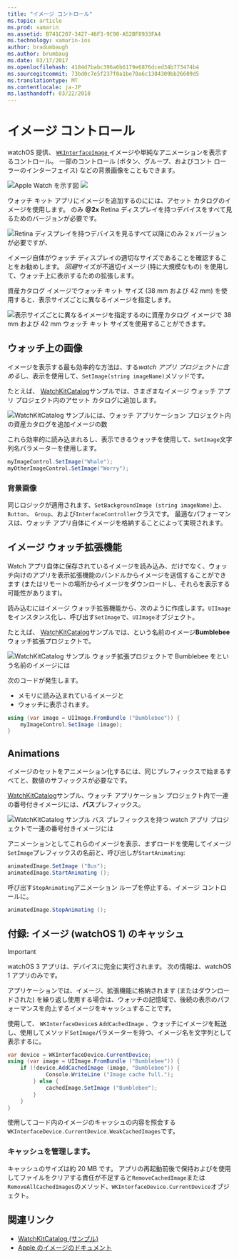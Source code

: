 ```yaml
---
title: "イメージ コントロール"
ms.topic: article
ms.prod: xamarin
ms.assetid: B741C207-3427-46F3-9C90-A52BF8933FA4
ms.technology: xamarin-ios
author: bradumbaugh
ms.author: brumbaug
ms.date: 03/17/2017
ms.openlocfilehash: 4184d7babc396a6b6179e6876dced34b773474b4
ms.sourcegitcommit: 73bd0c7e5f237f0a1be70a6c1384309bb26609d5
ms.translationtype: MT
ms.contentlocale: ja-JP
ms.lasthandoff: 03/22/2018
---
```

# <a name="image-control"></a>イメージ コントロール

watchOS 提供、 [ `WKInterfaceImage` ](https://developer.xamarin.com/api/type/WatchKit.WKInterfaceImage/)イメージや単純なアニメーションを表示するコントロール。 一部のコントロール (ボタン、グループ、およびコント ローラーのインターフェイス) などの背景画像をこともできます。

![](image-images/image-walkway.png "Apple Watch を示す図") ![ ](image-images/image-animation.png "単純なアニメーションを使用して Apple Watch")
<!-- watch image courtesy of http://infinitapps.com/bezel/ -->

ウォッチ キット アプリにイメージを追加するのにには、アセット カタログのイメージを使用します。
のみ **@2x**  Retina ディスプレイを持つデバイスをすべて見るためのバージョンが必要です。

![](image-images/asset-universal-sml.png "Retina ディスプレイを持つデバイスを見るすべて以降にのみ 2 x バージョンが必要ですが、")

イメージ自体がウォッチ ディスプレイの適切なサイズであることを確認することをお勧めします。 *回避*サイズが不適切イメージ (特に大規模なもの) を使用して、ウォッチ上に表示するための拡張します。

資産カタログ イメージでウォッチ キット サイズ (38 mm および 42 mm) を使用すると、表示サイズごとに異なるイメージを指定します。

![](image-images/asset-watch-sml.png "表示サイズごとに異なるイメージを指定するのに資産カタログ イメージで 38 mm および 42 mm ウォッチ キット サイズを使用することができます。")


## <a name="images-on-the-watch"></a>ウォッチ上の画像

イメージを表示する最も効率的な方法は、する*watch アプリ プロジェクトに含める*し、表示を使用して、`SetImage(string imageName)`メソッドです。

たとえば、 [WatchKitCatalog](https://developer.xamarin.com/samples/WatchKitCatalog/)サンプルでは、さまざまなイメージ ウォッチ アプリ プロジェクト内のアセット カタログに追加します。

![](image-images/asset-whale-sml.png "WatchKitCatalog サンプルには、ウォッチ アプリケーション プロジェクト内の資産カタログを追加イメージの数")

これら効率的に読み込まれるし、表示できるウォッチを使用して、`SetImage`文字列名パラメーターを使用します。

```csharp
myImageControl.SetImage("Whale");
myOtherImageControl.SetImage("Worry");
```

### <a name="background-images"></a>背景画像

同じロジックが適用されます、`SetBackgroundImage (string imageName)`上、 `Button`、 `Group`、および`InterfaceController`クラスです。 最適なパフォーマンスは、ウォッチ アプリ自体にイメージを格納することによって実現されます。


## <a name="images-in-the-watch-extension"></a>イメージ ウォッチ拡張機能

Watch アプリ自体に保存されているイメージを読み込み、だけでなく、ウォッチ向けのアプリを表示拡張機能のバンドルからイメージを送信することができます (またはリモートの場所からイメージをダウンロードし、それらを表示する可能性があります)。

読み込むにはイメージ ウォッチ拡張機能から、次のように作成します。`UIImage`をインスタンス化し、呼び出す`SetImage`で、`UIImage`オブジェクト。

たとえば、 [WatchKitCatalog](https://developer.xamarin.com/samples/monotouch/watchOS/WatchKitCatalog/)サンプルでは、という名前のイメージ**Bumblebee**ウォッチ拡張プロジェクトで。

![](image-images/asset-bumblebee-sml.png "WatchKitCatalog サンプル ウォッチ拡張プロジェクトで Bumblebee をという名前のイメージには")

次のコードが発生します。

- メモリに読み込まれているイメージと
- ウォッチに表示されます。

```csharp
using (var image = UIImage.FromBundle ("Bumblebee")) {
    myImageControl.SetImage (image);
}
```


## <a name="animations"></a>Animations

イメージのセットをアニメーション化するには、同じプレフィックスで始まるすべてと、数値のサフィックスが必要なです。

[WatchKitCatalog](https://developer.xamarin.com/samples/monotouch/watchOS/WatchKitCatalog/)サンプル、ウォッチ アプリケーション プロジェクト内で一連の番号付きイメージには、**バス**プレフィックス。

![](image-images/asset-bus-animation-sml.png "WatchKitCatalog サンプル バス プレフィックスを持つ watch アプリ プロジェクトで一連の番号付きイメージには")

アニメーションとしてこれらのイメージを表示、まずロードを使用してイメージ`SetImage`プレフィックスの名前と、呼び出しが`StartAnimating`:

```csharp
animatedImage.SetImage ("Bus");
animatedImage.StartAnimating ();
```

呼び出す`StopAnimating`アニメーション ループを停止する、イメージ コントロールに。

```csharp
animatedImage.StopAnimating ();
```


<a name="cache" />

## <a name="appendix-caching-images-watchos-1"></a>付録: イメージ (watchOS 1) のキャッシュ

> [!IMPORTANT]
> watchOS 3 アプリは、デバイスに完全に実行されます。 次の情報は、watchOS 1 アプリのみです。

アプリケーションでは、イメージ、拡張機能に格納されます (またはダウンロードされた) を繰り返し使用する場合は、ウォッチの記憶域で、後続の表示のパフォーマンスを向上するイメージをキャッシュすることです。

使用して、 `WKInterfaceDevice`s `AddCachedImage` 、ウォッチにイメージを転送し、使用してメソッド`SetImage`パラメーターを持つ、イメージ名を文字列として表示するに。

```csharp
var device = WKInterfaceDevice.CurrentDevice;
using (var image = UIImage.FromBundle ("Bumblebee")) {
    if (!device.AddCachedImage (image, "Bumblebee")) {
            Console.WriteLine ("Image cache full.");
        } else {
            cachedImage.SetImage ("Bumblebee");
        }
    }
}
```

使用してコード内のイメージのキャッシュの内容を照会する`WKInterfaceDevice.CurrentDevice.WeakCachedImages`です。


### <a name="managing-the-cache"></a>キャッシュを管理します。

キャッシュのサイズは約 20 MB です。 アプリの再起動前後で保持およびを使用してファイルをクリアする責任が不足すると`RemoveCachedImage`または`RemoveAllCachedImages`のメソッド、`WKInterfaceDevice.CurrentDevice`オブジェクト。



## <a name="related-links"></a>関連リンク

- [WatchKitCatalog (サンプル)](https://developer.xamarin.com/samples/monotouch/watchOS/WatchKitCatalog/)
- [Apple のイメージのドキュメント](https://developer.apple.com/library/prerelease/ios/documentation/General/Conceptual/WatchKitProgrammingGuide/Images.html)
